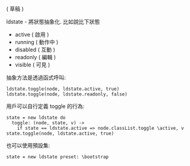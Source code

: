 ( 草稿 )

ldstate - 將狀態抽象化. 比如說比下狀態

 - active    ( 啟用 )
 - running   ( 動作中 )
 - disabled  ( 互動 )
 - readonly  ( 編輯 )
 - visible   ( 可見 )

抽象方法是透過函式呼叫:

    ldstate.toggle(node, ldstate.active, true)
    ldstate.toggle(node, ldstate.readonly, false)


用戶可以自行定義 toggle 的行為:

    state = new ldstate do
      toggle: (node, state, v) ->
        if state == ldstate.active => node.classList.toggle \active, v
    state.toggle(node, ldstate.active, true)

也可以使用預設集:

    state = new ldstate preset: \bootstrap
